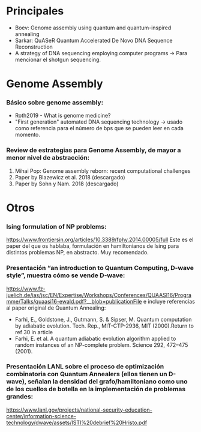 # Principales

- Boev: Genome assembly using quantum and quantum-inspired annealing
- Sarkar: QuASeR Quantum Accelerated De Novo DNA Sequence Reconstruction
- A strategy of DNA sequencing employing computer programs -> Para mencionar el shotgun sequencing.


# Genome Assembly

### Básico sobre genome assembly:
- Roth2019 - What is genome medicine?
- "First generation" automated DNA sequencing technology -> usado como referencia para el número de bps que se pueden leer en cada momento.

### Review de estrategias para Genome Assembly, de mayor a menor nivel de abstracción: 
1) Mihai Pop: Genome assembly reborn: recent computational challenges
2) Paper by Blazewicz et al. 2018 (descargado)
3) Paper by Sohn y Nam. 2018 (descargado)


# Otros

### Ising formulation of NP problems:
https://www.frontiersin.org/articles/10.3389/fphy.2014.00005/full
Este es el paper del que os hablaba, formulación en hamiltonianos de Ising para distintos problemas NP, en abstracto. Muy recomendado. 


### Presentación “an introduction to Quantum Computing, D-wave style”, muestra cómo se vende D-wave:
https://www.fz-juelich.de/ias/jsc/EN/Expertise/Workshops/Conferences/QUAASI16/Programme/Talks/quaasi16-ewald.pdf?__blob=publicationFile
e incluye referencias al paper original de Quantum Annealing: 
- Farhi, E., Goldstone, J., Gutmann, S. & Sipser, M. Quantum computation by adiabatic evolution. Tech. Rep., MIT-CTP-2936, MIT (2000).Return to ref 30 in article
- Farhi, E. et al. A quantum adiabatic evolution algorithm applied to random instances of an NP-complete problem. Science 292, 472–475 (2001).

### Presentación LANL sobre el proceso de optimización combinatoria con Quantum Annealers (ellos tienen un D-wave), señalan la densidad del grafo/hamiltoniano como uno de los cuellos de botella en la implementación de problemas grandes:  
https://www.lanl.gov/projects/national-security-education-center/information-science-technology/dwave/assets/ISTI%20debrief%20Hristo.pdf
